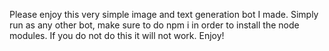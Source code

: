 Please enjoy this very simple image and text generation bot I made. Simply run as any other bot, make sure to do npm i in order to install the node modules. If you do not do this it will not work. Enjoy! 
